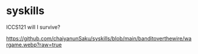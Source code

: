 # syskills
ICCS121 will I survive?


https://github.com/chaiyanunSaku/syskills/blob/main/banditoverthewire/wargame.webp?raw=true
